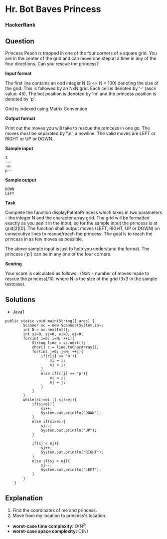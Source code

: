 # Hr. Bot Baves Princess

### HackerRank

## Question

Princess Peach is trapped in one of the four corners of a square grid. You are in the center of the grid and can move one step at a time in any of the four directions. Can you rescue the princess?

**Input format**

The first line contains an odd integer N (3 <= N < 100) denoting the size of the grid. This is followed by an NxN grid. Each cell is denoted by '-' (ascii value: 45). The bot position is denoted by 'm' and the princess position is denoted by 'p'.

Grid is indexed using Matrix Convention

**Output format**

Print out the moves you will take to rescue the princess in one go. The moves must be separated by '\n', a newline. The valid moves are LEFT or RIGHT or UP or DOWN.

**Sample input**
```
3
---
-m-
p--
```

**Sample output**
```
DOWN
LEFT
```

**Task**

Complete the function displayPathtoPrincess which takes in two parameters - the integer N and the character array grid. The grid will be formatted exactly as you see it in the input, so for the sample input the princess is at grid[2][0]. The function shall output moves (LEFT, RIGHT, UP or DOWN) on consecutive lines to rescue/reach the princess. The goal is to reach the princess in as few moves as possible.

The above sample input is just to help you understand the format. The princess ('p') can be in any one of the four corners.

**Scoring**

Your score is calculated as follows : (NxN - number of moves made to rescue the princess)/10, where N is the size of the grid (3x3 in the sample testcase).

## Solutions

* Java1
```
public static void main(String[] args) {
        Scanner sc = new Scanner(System.in);
        int N = sc.nextInt();
        int si=0, sj=0, ei=0, ej=0;
        for(int i=0; i<N; ++i){
            String line = sc.next();
            char[] c = line.toCharArray();
            for(int j=0; j<N; ++j){
                if(c[j] == 'm'){
                    si = i;
                    sj = j;
                }
                else if(c[j] == 'p'){
                    ei = i;
                    ej = j;
                }
            }                
        }
        while(si!=ei || sj!=ej){
            if(si<ei){
                si++;
                System.out.println("DOWN");
            }
            else if(si>ei){
                si--;
                System.out.println("UP");
            }
            
            if(sj < ej){
                sj++;
                System.out.println("RIGHT");
            }
            else if(sj > ej){
                sj--;
                System.out.println("LEFT");
            }
        }
    }
```

## Explanation

1. Find the coordinates of me and princess.
2. Move from my location to princess's location.

* **worst-case time complexity:** O(N<sup>2</sup>)
* **worst-case space complexity:** O(N)

